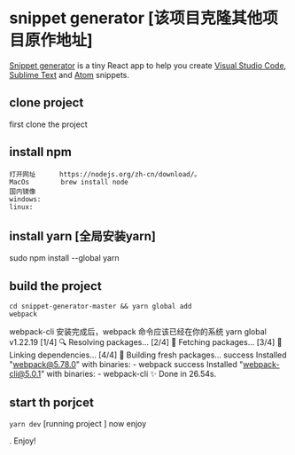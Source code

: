 # snippet generator [该项目克隆其他项目原作地址] 

[Snippet generator](https://snippet-generator.app/) is a tiny React app to help you create [Visual Studio Code](https://code.visualstudio.com/), [Sublime Text](https://www.sublimetext.com/) and [Atom](https://atom.io/) snippets.
## clone project
  first  clone the project
## install npm 
    打开网址      https://nodejs.org/zh-cn/download/。
    MacOs        brew install node
    国内镜像 
    windows:
    linux: 
## install yarn  [全局安装yarn]
sudo npm install --global yarn   
## build the project  
<code>cd  snippet-generator-master && yarn global add webpack</code>

webpack-cli
安装完成后，webpack 命令应该已经在你的系统
yarn global v1.22.19
[1/4] 🔍  Resolving packages...
[2/4] 🚚  Fetching packages...
[3/4] 🔗  Linking dependencies...
[4/4] 🔨  Building fresh packages...
success Installed "webpack@5.78.0" with binaries:
      - webpack
success Installed "webpack-cli@5.0.1" with binaries:
      - webpack-cli
✨  Done in 26.54s.

## start th porjcet
  <code>yarn dev</code>   [running project  ]
  now  enjoy 

.
Enjoy!


